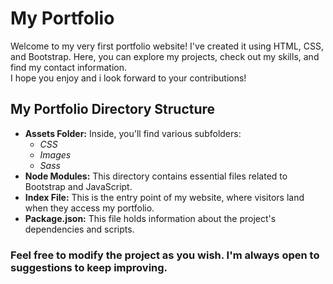 
<h1>My Portfolio</h1>
<p>Welcome to my very first portfolio website! I've created it using HTML, CSS, and Bootstrap. Here, you can explore my projects, check out my skills, and find my contact information. <br> I hope you enjoy and i look forward to your contributions! </p>


<h2>My Portfolio Directory Structure</h2>
    <ul>
        <li>
            <strong>Assets Folder:</strong> Inside, you'll find various subfolders:
            <ul>
                <li><em>CSS</em> </li>
                <li><em>Images</em> </li>
                <li><em>Sass</em> </li>
            </ul>
        </li>
        <li>
            <strong>Node Modules:</strong> This directory contains essential files related to Bootstrap and JavaScript.
        </li>
        <li>
            <strong>Index File:</strong> This is the entry point of my website, where visitors land when they access my portfolio.
        </li>
        <li>
            <strong>Package.json:</strong> This file holds information about the project's dependencies and scripts.
        </li>
    </ul>


<h3>Feel free to modify the project as you wish. I'm always open to suggestions to keep improving.</h3>
<i class="bi bi-chat-heart"></i>




